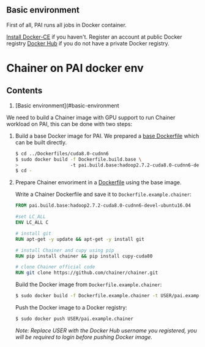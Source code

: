 ## Basic environment

First of all, PAI runs all jobs in Docker container.

[Install Docker-CE](https://docs.docker.com/install/linux/docker-ce/ubuntu/) if you haven't. Register an account at public Docker registry [Docker Hub](https://hub.docker.com/) if you do not have a private Docker registry.

# Chainer on PAI docker env

## Contents

1. \[Basic environment\](#basic-environment

We need to build a Chainer image with GPU support to run Chainer workload on PAI, this can be done with two steps:

1. Build a base Docker image for PAI. We prepared a [base Dockerfile](../Dockerfiles/cuda8.0-cudnn6/Dockerfile.build.base) which can be built directly.
    
    ```bash
    $ cd ../Dockerfiles/cuda8.0-cudnn6
    $ sudo docker build -f Dockerfile.build.base \
    >                   -t pai.build.base:hadoop2.7.2-cuda8.0-cudnn6-devel-ubuntu16.04 .
    $ cd -
    ```

2. Prepare Chainer envoriment in a [Dockerfile](./Dockerfile.example.chainer) using the base image.
    
    Write a Chainer Dockerfile and save it to `Dockerfile.example.chainer`:
    
    ```dockerfile
    FROM pai.build.base:hadoop2.7.2-cuda8.0-cudnn6-devel-ubuntu16.04
    
    #set LC_ALL
    ENV LC_ALL C
    
    # install git
    RUN apt-get -y update && apt-get -y install git
    
    # install Chainer and cupy using pip
    RUN pip install chainer && pip install cupy-cuda80
    
    # clone Chainer official code
    RUN git clone https://github.com/chainer/chainer.git
    
    ```
    
    Build the Docker image from `Dockerfile.example.chainer`:
    
    ```bash
    $ sudo docker build -f Dockerfile.example.chainer -t USER/pai.example.chainer .
    ```
    
    Push the Docker image to a Docker registry:
    
    ```bash
    $ sudo docker push USER/pai.example.chainer
    ```
    
    *Note: Replace USER with the Docker Hub username you registered, you will be required to login before pushing Docker image.*